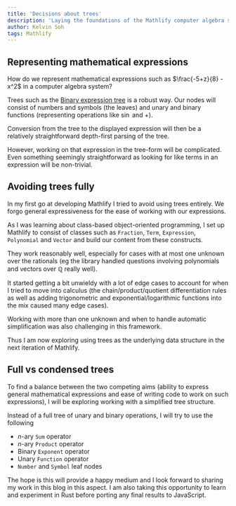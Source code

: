 ```yaml
---
title: 'Decisions about trees'
description: 'Laying the foundations of the Mathlify computer algebra system'
author: Kelvin Soh
tags: Mathlify
---
```


## Representing mathematical expressions

How do we represent mathematical expressions such as
$\frac{-5+z}{8} - x^2$ in a computer algebra system?

Trees such as the [Binary expression tree](https://en.wikipedia.org/wiki/Binary_expression_tree)
is a robust way. Our nodes will consist of numbers and symbols (the leaves) and
unary and binary functions (representing operations like $\sin$ and $+$).

Conversion from the tree to the displayed expression will then be a relatively straightforward
depth-first parsing of the tree.

However, working on that expression in the tree-form will be complicated.
Even something seemingly straightforward as looking for like terms in an expression will be
non-trivial.

## Avoiding trees fully

In my first go at developing Mathlify I tried to avoid using trees entirely. We forgo general
expressiveness for the ease of working with our expressions.

As I was learning about class-based object-oriented programming, I set up Mathlify to consist of
classes such as `Fraction`, `Term`, `Expression`, `Polynomial` and `Vector` and build our content
from these constructs.

They work reasonably well, especially for cases with at most one unknown over the rationals
(eg the library handled questions involving polynomials and vectors over $\mathbb{Q}$ really well).

It started getting a bit unwieldy with a lot of edge cases to account for when I tried to move into
calculus (the chain/product/quotient differentiation rules as well as adding trigonometric and exponential/logarithmic functions into the mix
caused many edge cases).

Working with more than one unknown and when to handle automatic simplification was also challenging in this
framework.

Thus I am now exploring using trees as the underlying data structure in the next iteration of Mathlify.

## Full vs condensed trees

To find a balance between the two competing aims (ability to express general mathematical expressions and ease of writing code to work on
such expressions), I will be exploring working with a simplified tree structure.

Instead of a full tree of unary and binary operations, I will try to use the following

- $n$-ary `Sum` operator
- $n$-ary `Product` operator
- Binary `Exponent` operator
- Unary `Function` operator
- `Number` and `Symbol` leaf nodes

The hope is this will provide a happy medium and I look forward to sharing my work in this blog in this aspect.
I am also taking this opportunity to learn and experiment in Rust before porting any final results to JavaScript.
